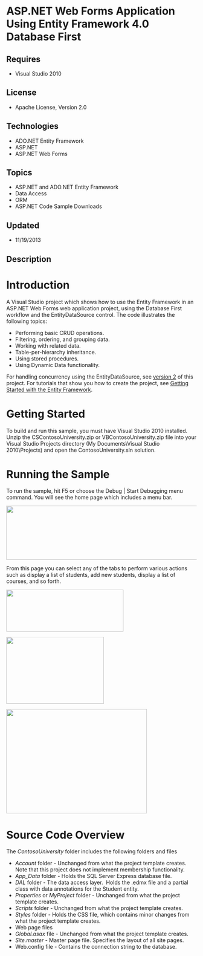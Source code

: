 # ASP.NET Web Forms Application Using Entity Framework 4.0 Database First
## Requires
- Visual Studio 2010
## License
- Apache License, Version 2.0
## Technologies
- ADO.NET Entity Framework
- ASP.NET
- ASP.NET Web Forms
## Topics
- ASP.NET and ADO.NET Entity Framework
- Data Access
- ORM
- ASP.NET Code Sample Downloads
## Updated
- 11/19/2013
## Description

<h1>Introduction</h1>
<p>A Visual Studio project which shows how to use the Entity Framework in an ASP.NET Web Forms web application project, using the Database First workflow and the EntityDataSource control. The code illustrates the following topics:</p>
<ul>
<li>Performing basic CRUD operations. </li><li>Filtering, ordering, and grouping data. </li><li>Working with related data. </li><li>Table-per-hierarchy inheritance. </li><li>Using stored procedures. </li><li>Using Dynamic Data functionality. </li></ul>
<p>For handling concurrency using the EntityDataSource, see <a href="http://code.msdn.microsoft.com/ASPNET-Web-Forms-6c7197aa">
version 2</a> of this project. For tutorials that show you how to create the project, see
<a href="http://www.asp.net/web-forms/tutorials/getting-started-with-ef/the-entity-framework-and-aspnet-getting-started-part-1">
Getting Started with the Entity Framework</a>.</p>
<h1>Getting Started</h1>
<p>To build and run this sample, you must have Visual Studio 2010 installed. Unzip the CSContosoUniversity.zip or VBContosoUniversity.zip file into your Visual Studio Projects directory (My Documents\Visual Studio 2010\Projects) and open the ContosoUniversity.sln
 solution.</p>
<h1>Running the Sample</h1>
<p>To run the sample, hit F5 or choose the Debug | Start Debugging menu command. You will see the home page which includes a menu bar.</p>
<p><img src="http://i3.code.msdn.microsoft.com/aspnet-web-forms-97f8ee9a/image/file/19069/1/contosouniversityhomepage.png" alt="" width="564" height="143"></p>
<p>From this page you can select any of the tabs to perform various actions such as display a list of students, add new students, display a list of courses, and so forth.</p>
<p><img src="http://i1.code.msdn.microsoft.com/aspnet-web-forms-97f8ee9a/image/file/19070/1/studentlist.png" alt="" width="310" height="111"></p>
<p><img src="http://i4.code.msdn.microsoft.com/aspnet-web-forms-97f8ee9a/image/file/19071/1/addstudents.png" alt="" width="258" height="177"></p>
<p><img src="http://i2.code.msdn.microsoft.com/aspnet-web-forms-97f8ee9a/image/file/19072/1/courseslist.png" alt="" width="372" height="276"></p>
<h1>Source Code Overview</h1>
<p>The <em>ContosoUniversity</em> folder includes the following folders and files</p>
<ul>
<li><em>Account</em> folder - Unchanged from what the project template creates. Note that this project does not implement membership functionality.
</li><li><em>App_Data</em> folder - Holds the SQL Server Express database file. </li><li><em>DAL</em> folder - The data access layer.&nbsp; Holds the .edmx file and a partial class with data annotations for the Student entity.
</li><li><em>Properties</em> or <em>MyProject</em> folder - Unchanged from what the project template creates.
</li><li><em>Scripts</em> folder - Unchanged from what the project template creates. </li><li><em>Styles</em> folder - Holds the CSS file, which contains minor changes from what the project template creates.
</li><li>Web page files </li><li><em>Global.asax</em> file - Unchanged from what the project template creates.
</li><li><em>Site.master</em> - Master page file. Specifies the layout of all site pages.
</li><li>Web.config file - Contains the connection string to the database. </li></ul>
